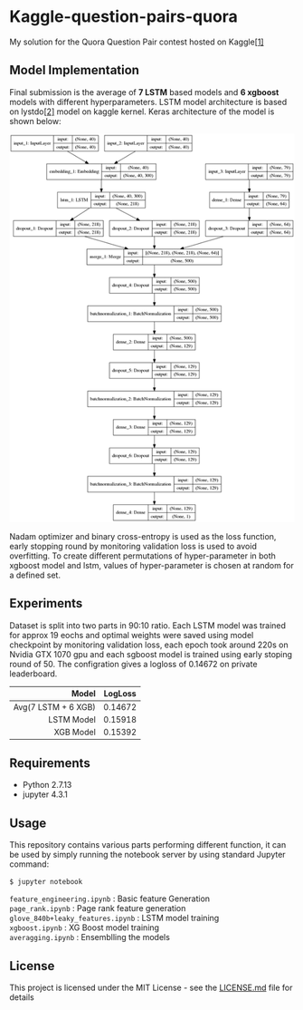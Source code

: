 # Kaggle-question-pairs-quora

My solution for the Quora Question Pair contest hosted on Kaggle[[1]](https://data.quora.com/First-Quora-Dataset-Release-Question-Pairs)

## Model Implementation

Final submission is the average of **7 LSTM** based models and **6 xgboost** models with different hyperparameters. LSTM model architecture is based on lystdo[[2]](https://www.kaggle.com/lystdo/lb-0-18-lstm-with-glove-and-magic-features) model on kaggle kernel. Keras architecture of the model is shown below:


![[model_1.png]](model_1.png)


Nadam optimizer and binary cross-entropy is used as  the loss function, early stopping round by monitoring validation loss is used to avoid overfitting. To create different permutations of hyper-parameter in both xgboost model and lstm, values of hyper-parameter is chosen at random for a defined set.

## Experiments

Dataset is split into two parts in 90:10 ratio. Each LSTM model was trained for approx 19 eochs and optimal weights were saved using model checkpoint by monitoring validation loss, each epoch took around 220s on Nvidia GTX 1070 gpu and each sgboost model is trained using early stoping round of 50. The configration gives a logloss of 0.14672 on private leaderboard.

| Model | LogLoss |
|-----------:|:------------:|
| Avg(7 LSTM + 6 XGB) | 0.14672 |
| LSTM Model | 0.15918 |
| XGB Model | 0.15392 |

## Requirements

* Python 2.7.13
* jupyter 4.3.1

## Usage

This repository contains various parts performing different function, it can be used by simply running the notebook server by using standard Jupyter command:

```
$ jupyter notebook
```

`feature_engineering.ipynb` : Basic feature Generation  
`page_rank.ipynb` : Page rank feature generation  
`glove_840b+leaky_features.ipynb` : LSTM model training  
`xgboost.ipynb` : XG Boost model training  
`averagging.ipynb` : Ensemblling the models

## License

This project is licensed under the MIT License - see the [LICENSE.md](LICENSE) file for details

